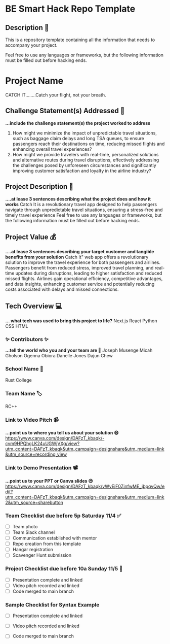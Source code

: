 # BE Smart Hack Repo Template

## Description 🚨 
This is a repository template containing all the information that needs to accompany your project.

Feel free to use any languages or frameworks, but the following information must be filled out before hacking ends.

# Project Name
CATCH IT........Catch your flight, not your breath.
## Challenge Statement(s) Addressed 🎯
**...include the challenge statement(s) the project worked to address**
1. How might we minimize the impact of unpredictable travel situations, such as baggage claim delays and long TSA queues, to ensure passengers reach their destinations on time, reducing missed flights and enhancing overall travel experiences?
2. How might we provide travelers with real-time, personalized solutions and alternative routes during travel disruptions, effectively addressing the challenges posed by unforeseen circumstances and significantly improving customer satisfaction and loyalty in the airline industry?

## Project Description 🤯
**....at lease 3 sentences describing what the project does and how it works**
Catch It is a revolutionary travel app designed to help passengers navigate through unpredictable travel situations, ensuring a stress-free and timely travel experience Feel free to use any languages or frameworks, but the following information must be filled out before hacking ends.

## Project Value 💰
**....at lease 3 sentences describing your target customer and tangible benefits from your solution**
Catch It" web app offers a revolutionary solution to improve the travel experience for both passengers and airlines. Passengers benefit from reduced stress, improved travel planning, and real-time updates during disruptions, leading to higher satisfaction and reduced missed flights. Airlines gain operational efficiency, competitive advantages, and data insights, enhancing customer service and potentially reducing costs associated with delays and missed connections.

## Tech Overview 💻
**... what tech was used to bring this project to life?**
Next.js 
React 
Python 
CSS 
HTML


### ✨ Contributors ✨
**...tell the world who you and your team are 🙂**
Joseph Musenge 
Micah Gholson 
Ogenna Obiora 
Danelle Jones 
Dajun Chew

### School Name 🏫
Rust College

### Team Name 🏷
RC++

### Link to Video Pitch 📹
**...point us to where you tell us about your solution 😄**
https://www.canva.com/design/DAFzT_kbaqk/-cvm9HPQhgLK24uUGWjVXg/view?utm_content=DAFzT_kbaqk&utm_campaign=designshare&utm_medium=link&utm_source=recording_view

### Link to Demo Presentation 📽
**...point us to your PPT or Canva slides 😍**
https://www.canva.com/design/DAFzT_kbaqk/vWvEjF0ZinfwME_jbpqvQw/edit?utm_content=DAFzT_kbaqk&utm_campaign=designshare&utm_medium=link2&utm_source=sharebutton

### Team Checklist due before 5p Saturday 11/4 ✅
- [ ] Team photo
- [ ] Team Slack channel
- [ ] Communication established with mentor
- [ ] Repo creation from this template
- [ ] Hangar registration
- [ ] Scavenger Hunt submission

### Project Checklist due before 10a Sunday 11/5 🏁
- [ ] Presentation complete and linked
- [ ] Video pitch recorded and linked
- [ ] Code merged to main branch

### Sample Checklist for Syntax Example 
- [ ] Presentation complete and linked
- [ ] Video pitch recorded and linked
- [ ] Code merged to main branch

